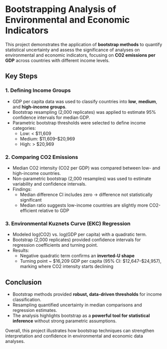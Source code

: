 # Bootstrapping Analysis of Environmental and Economic Indicators

This project demonstrates the application of **bootstrap methods** to quantify statistical uncertainty and assess the significance of analyses on environmental and economic indicators, focusing on **CO2 emissions per GDP** across countries with different income levels.

## Key Steps

### 1. Defining Income Groups
- GDP per capita data was used to classify countries into **low**, **medium**, and **high-income groups**.  
- Bootstrap resampling (2,000 replicates) was applied to estimate 95% confidence intervals for median GDP.  
- Parametric bootstrap thresholds were selected to define income categories:
  - Low: < \$11,609  
  - Medium: \$11,609–\$20,969  
  - High: > \$20,969  

### 2. Comparing CO2 Emissions
- Median CO2 intensity (CO2 per GDP) was compared between low- and high-income countries.  
- Non-parametric bootstrap (2,000 resamples) was used to estimate variability and confidence intervals.  
- Findings:
  - Median difference CI includes zero → difference not statistically significant  
  - Median ratio suggests low-income countries are slightly more CO2-efficient relative to GDP  

### 3. Environmental Kuznets Curve (EKC) Regression
- Modeled log(CO2) vs. log(GDP per capita) with a quadratic term.  
- Bootstrap (2,000 replicates) provided confidence intervals for regression coefficients and turning point.  
- Results:
  - Negative quadratic term confirms an **inverted-U shape**  
  - Turning point ~ \$16,209 GDP per capita (95% CI: \$12,647–\$24,957), marking where CO2 intensity starts declining  

## Conclusion
- Bootstrap methods provided **robust, data-driven thresholds** for income classification.  
- Resampling quantified uncertainty in median comparisons and regression estimates.  
- The analysis highlights bootstrap as a **powerful tool for statistical inference** without strong parametric assumptions.  

Overall, this project illustrates how bootstrap techniques can strengthen interpretation and confidence in environmental and economic data analyses.

